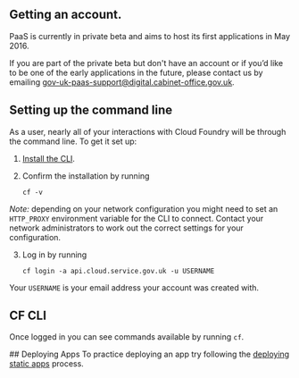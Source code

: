 ## Getting an account.
PaaS is currently in private beta and aims to host its first applications in May 2016.

If you are part of the private beta but don't have an account or if you’d like to be one of the early applications in the future, please contact us by emailing [gov-uk-paas-support@digital.cabinet-office.gov.uk](mailto:gov-uk-paas-support@digital.cabinet-office.gov.uk).

## Setting up the command line
As a user, nearly all of your interactions with Cloud Foundry will be through the command line. To get it set up:

1. [Install the CLI](https://docs.cloudfoundry.org/devguide/installcf/install-go-cli.html).
2. Confirm the installation by running

    ```
    cf -v
    ```

*Note:* depending on your network configuration you might need to set an ```HTTP_PROXY``` environment variable for the CLI to connect. Contact your network administrators to work out the correct settings for your configuration.

3. Log in by running

    ```
    cf login -a api.cloud.service.gov.uk -u USERNAME
    ```

Your `USERNAME` is your email address your account was created with.

## CF CLI
Once logged in you can see commands available by running ```cf```.

## Deploying Apps
To practice deploying an app try following the [deploying static apps](/deploying_apps/deploying_static_sites/) process.